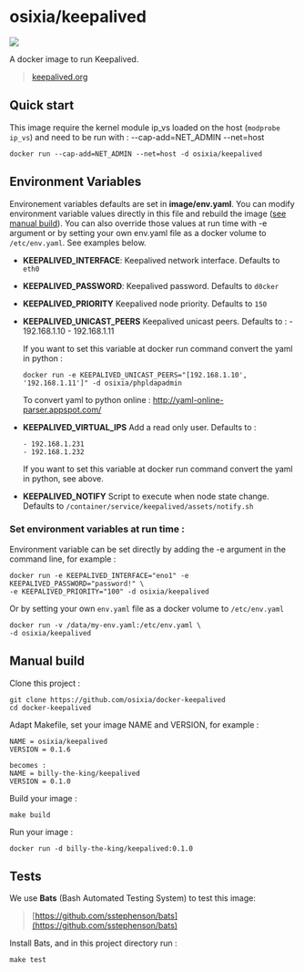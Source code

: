 # osixia/keepalived

[![](https://badge.imagelayers.io/osixia/keepalived:latest.svg)](https://imagelayers.io/?images=osixia/keepalived:latest 'Get your own badge on imagelayers.io')

A docker image to run Keepalived.
> [keepalived.org](http://keepalived.org/)

## Quick start

This image require the kernel module ip_vs loaded on the host (`modprobe ip_vs`) and need to be run with : --cap-add=NET_ADMIN --net=host

    docker run --cap-add=NET_ADMIN --net=host -d osixia/keepalived

## Environment Variables

Environement variables defaults are set in **image/env.yaml**. You can modify environment variable values directly in this file and rebuild the image ([see manual build](#manual-build)). You can also override those values at run time with -e argument or by setting your own env.yaml file as a docker volume to `/etc/env.yaml`. See examples below.

- **KEEPALIVED_INTERFACE**: Keepalived network interface. Defaults to `eth0`
- **KEEPALIVED_PASSWORD**: Keepalived password. Defaults to `d0cker`
- **KEEPALIVED_PRIORITY** Keepalived node priority. Defaults to `150`

- **KEEPALIVED_UNICAST_PEERS** Keepalived unicast peers. Defaults to :
      - 192.168.1.10
      - 192.168.1.11

    If you want to set this variable at docker run command convert the yaml in python :

      docker run -e KEEPALIVED_UNICAST_PEERS="[192.168.1.10', '192.168.1.11']" -d osixia/phpldapadmin

  To convert yaml to python online : http://yaml-online-parser.appspot.com/


- **KEEPALIVED_VIRTUAL_IPS** Add a read only user. Defaults to :

      - 192.168.1.231
      - 192.168.1.232

    If you want to set this variable at docker run command convert the yaml in python, see above.

- **KEEPALIVED_NOTIFY** Script to execute when node state change. Defaults to `/container/service/keepalived/assets/notify.sh`

### Set environment variables at run time :

Environment variable can be set directly by adding the -e argument in the command line, for example :

	docker run -e KEEPALIVED_INTERFACE="eno1" -e KEEPALIVED_PASSWORD="password!" \
	-e KEEPALIVED_PRIORITY="100" -d osixia/keepalived

Or by setting your own `env.yaml` file as a docker volume to `/etc/env.yaml`

	docker run -v /data/my-env.yaml:/etc/env.yaml \
	-d osixia/keepalived

## Manual build

Clone this project :

	git clone https://github.com/osixia/docker-keepalived
	cd docker-keepalived

Adapt Makefile, set your image NAME and VERSION, for example :

	NAME = osixia/keepalived
	VERSION = 0.1.6

	becomes :
	NAME = billy-the-king/keepalived
	VERSION = 0.1.0

Build your image :

	make build

Run your image :

	docker run -d billy-the-king/keepalived:0.1.0

## Tests

We use **Bats** (Bash Automated Testing System) to test this image:

> [https://github.com/sstephenson/bats](https://github.com/sstephenson/bats)

Install Bats, and in this project directory run :

	make test
